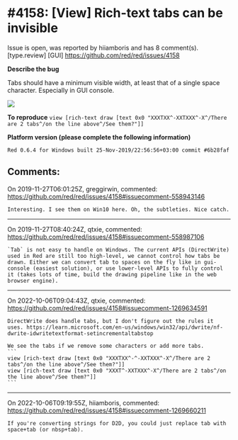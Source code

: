 
#4158: [View] Rich-text tabs can be invisible
================================================================================
Issue is open, was reported by hiiamboris and has 8 comment(s).
[type.review] [GUI]
<https://github.com/red/red/issues/4158>

**Describe the bug**

Tabs should have a minimum visible width, at least that of a single space character. Especially in GUI console.

![](https://i.gyazo.com/6fde90bd21f530ce944d21c73d7192eb.png)

**To reproduce**
`view [rich-text draw [text 0x0 "XXXTXX^-XXTXXX^-X^/There are 2 tabs^/on the line above^/See them?"]]`

**Platform version (please complete the following information)**
```
Red 0.6.4 for Windows built 25-Nov-2019/22:56:56+03:00 commit #6b28faf
```



Comments:
--------------------------------------------------------------------------------

On 2019-11-27T06:01:25Z, greggirwin, commented:
<https://github.com/red/red/issues/4158#issuecomment-558943146>

    Interesting. I see them on Win10 here. Oh, the subtleties. Nice catch.

--------------------------------------------------------------------------------

On 2019-11-27T08:40:24Z, qtxie, commented:
<https://github.com/red/red/issues/4158#issuecomment-558987106>

    `Tab` is not easy to handle on Windows. The current APIs (DirectWrite) used in Red are still too high-level, we cannot control how tabs be drawn. Either we can convert tab to spaces on the fly like in gui-console (easiest solution), or use lower-level APIs to fully control it (takes lots of time, build the drawing pipeline like in the web browser engine).

--------------------------------------------------------------------------------

On 2022-10-06T09:04:43Z, qtxie, commented:
<https://github.com/red/red/issues/4158#issuecomment-1269634591>

    DirectWrite does handle tabs, but I don't figure out the rules it uses. https://learn.microsoft.com/en-us/windows/win32/api/dwrite/nf-dwrite-idwritetextformat-setincrementaltabstop
    
    We see the tabs if we remove some characters or add more tabs.
    ```
    view [rich-text draw [text 0x0 "XXXTXX^-^-XXTXXX^-X^/There are 2 tabs^/on the line above^/See them?"]]
    view [rich-text draw [text 0x0 "XXXT^-XXTXXX^-X^/There are 2 tabs^/on the line above^/See them?"]]
    ```

--------------------------------------------------------------------------------

On 2022-10-06T09:19:55Z, hiiamboris, commented:
<https://github.com/red/red/issues/4158#issuecomment-1269660211>

    If you're converting strings for D2D, you could just replace tab with space+tab (or nbsp+tab).

